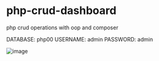 # php-crud-dashboard
php crud operations with oop and composer

DATABASE: php00
USERNAME: admin
PASSWORD: admin

![image](https://github.com/H451B/php-crud-dashboard/assets/53710515/0a851141-88a9-488b-a033-d7d234d35be1)
